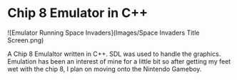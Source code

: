 # Chip 8 Emulator in C++

![Emulator Running Space Invaders](Images/Space Invaders Title Screen.png)

A Chip 8 Emulaltor written in C++. SDL was used to handle the graphics. Emulation has been an interest of mine for a little bit so after getting my feet wet with the chip 8, I plan on moving onto the Nintendo Gameboy.